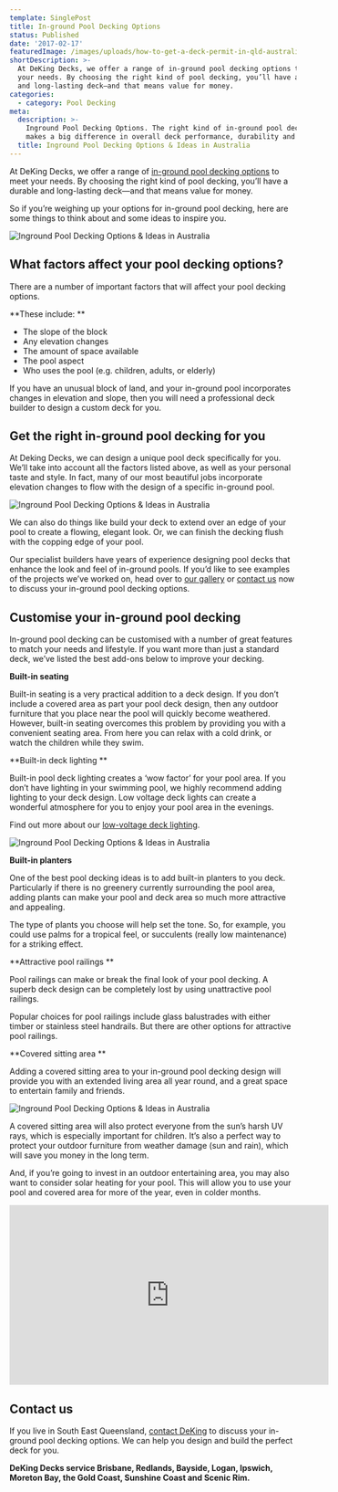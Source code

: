 ```yaml
---
template: SinglePost
title: In-ground Pool Decking Options
status: Published
date: '2017-02-17'
featuredImage: /images/uploads/how-to-get-a-deck-permit-in-qld-australia.jpeg
shortDescription: >-
  At DeKing Decks, we offer a range of in-ground pool decking options to meet
  your needs. By choosing the right kind of pool decking, you’ll have a durable
  and long-lasting deck—and that means value for money.
categories:
  - category: Pool Decking
meta:
  description: >-
    Inground Pool Decking Options. The right kind of in-ground pool decking
    makes a big difference in overall deck performance, durability and longevity
  title: Inground Pool Decking Options & Ideas in Australia
---
```

At DeKing Decks, we offer a range of [in-ground pool decking options](https://www.dekingdecks.com.au/pool-decking-australia/) to meet your needs. By choosing the right kind of pool decking, you’ll have a durable and long-lasting deck—and that means value for money.

So if you’re weighing up your options for in-ground pool decking, here are some things to think about and some ideas to inspire you.

![Inground Pool Decking Options & Ideas in Australia](/images/uploads/how-to-get-a-deck-permit-in-qld-australia.jpeg)

## What factors affect your pool decking options?

There are a number of important factors that will affect your pool decking options.

**These include:
**

* The slope of the block
* Any elevation changes
* The amount of space available
* The pool aspect
* Who uses the pool (e.g. children, adults, or elderly)

If you have an unusual block of land, and your in-ground pool incorporates changes in elevation and slope, then you will need a professional deck builder to design a custom deck for you.

## Get the right in-ground pool decking for you

At Deking Decks, we can design a unique pool deck specifically for you. We’ll take into account all the factors listed above, as well as your personal taste and style. In fact, many of our most beautiful jobs incorporate elevation changes to flow with the design of a specific in-ground pool.

![Inground Pool Decking Options & Ideas in Australia](/images/uploads/image-21.jpg)

We can also do things like build your deck to extend over an edge of your pool to create a flowing, elegant look. Or, we can finish the decking flush with the copping edge of your pool.

Our specialist builders have years of experience designing pool decks that enhance the look and feel of in-ground pools. If you’d like to see examples of the projects we’ve worked on, head over to [our gallery](https://www.dekingdecks.com.au/projects/) or [contact us](https://www.dekingdecks.com.au/contact-us/) now to discuss your in-ground pool decking options.

## Customise your in-ground pool decking

In-ground pool decking can be customised with a number of great features to match your needs and lifestyle. If you want more than just a standard deck, we’ve listed the best add-ons below to improve your decking.

**Built-in seating**

Built-in seating is a very practical addition to a deck design. If you don’t include a covered area as part your pool deck design, then any outdoor furniture that you place near the pool will quickly become weathered. However, built-in seating overcomes this problem by providing you with a convenient seating area. From here you can relax with a cold drink, or watch the children while they swim.

**Built-in deck lighting
**

Built-in pool deck lighting creates a ‘wow factor’ for your pool area. If you don’t have lighting in your swimming pool, we highly recommend adding lighting to your deck design. Low voltage deck lights can create a wonderful atmosphere for you to enjoy your pool area in the evenings.

Find out more about our [low-voltage deck lighting](https://www.dekingdecks.com.au/services/deck-accessories/).

![Inground Pool Decking Options & Ideas in Australia](/images/uploads/inground-pool-decking-options-ideas-in-australia.jpg)

**Built-in planters**

One of the best pool decking ideas is to add built-in planters to you deck. Particularly if there is no greenery currently surrounding the pool area, adding plants can make your pool and deck area so much more attractive and appealing.

The type of plants you choose will help set the tone. So, for example, you could use palms for a tropical feel, or succulents (really low maintenance) for a striking effect.

**Attractive pool railings
**

Pool railings can make or break the final look of your pool decking. A superb deck design can be completely lost by using unattractive pool railings.

Popular choices for pool railings include glass balustrades with either timber or stainless steel handrails. But there are other options for attractive pool railings.

**Covered sitting area
**

Adding a covered sitting area to your in-ground pool decking design will provide you with an extended living area all year round, and a great space to entertain family and friends.

![Inground Pool Decking Options & Ideas in Australia](/images/uploads/image-2.jpg)

A covered sitting area will also protect everyone from the sun’s harsh UV rays, which is especially important for children. It’s also a perfect way to protect your outdoor furniture from weather damage (sun and rain), which will save you money in the long term.

And, if you’re going to invest in an outdoor entertaining area, you may also want to consider solar heating for your pool. This will allow you to use your pool and covered area for more of the year, even in colder months.

<iframe src="https://www.youtube.com/embed/lBUuP6--OXM?rel=0" width="560" height="315" frameborder="0" allowfullscreen="allowfullscreen"></iframe>

## Contact us

If you live in South East Queensland, [contact DeKing](https://www.dekingdecks.com.au/contact-us/) to discuss your in-ground pool decking options. We can help you design and build the perfect deck for you.

**DeKing Decks service Brisbane, Redlands, Bayside, Logan, Ipswich, Moreton Bay, the Gold Coast, Sunshine Coast and Scenic Rim.**
